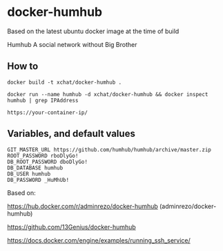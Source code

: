 # docker-humhub

Based on the latest ubuntu docker image at the time of build

Humhub
A social network without Big Brother

## How to
```docker build -t xchat/docker-humhub .```

```docker run --name humhub -d xchat/docker-humhub && docker inspect humhub | grep IPAddress```

`https://your-container-ip/`

## Variables, and default values
```shell
GIT_MASTER_URL https://github.com/humhub/humhub/archive/master.zip
ROOT_PASSWORD rboDlyGo!
DB_ROOT_PASSWORD dboDlyGo!
DB_DATABASE humhub
DB_USER humhub
DB_PASSWORD _HuMhUb!
```

Based on:

https://hub.docker.com/r/adminrezo/docker-humhub (adminrezo/docker-humhub)

https://github.com/13Genius/docker-humhub

https://docs.docker.com/engine/examples/running_ssh_service/
